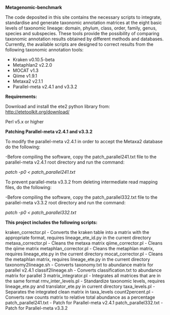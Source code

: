 **Metagenomic-benchmark**

The code deposited in this site contains the necessary scripts to integrate, standardise and generate taxonomic annotation matrices at the eight basic levels of taxonomic lineage: domain, phylum, class, order, family, genus, species and subspecies. These tools provide the possibility of comparing taxonomic annotation results obtained by different methods and databases. Currently, the available scripts are designed to correct results from the following taxonomic annotation tools:

- Kraken v0.10.5-beta
- Metaphlan2 v2.2.0 
- MOCAT v1.3
- Qiime v1.9.1
- Metaxa2 v2.1.1
- Parallel-meta v2.4.1 and v3.3.2

**Requirements:**

Download and install the ete2 python library from:
http://etetoolkit.org/download/

Perl v5.x or higher


**Patching Parallel-meta v2.4.1 and v3.3.2**

To modify the parallel-meta v2.4.1 in order to accept the Metaxa2 database do the following:

-Before compiling the software, copy the patch_parallel241.txt file to the parallel-meta v2.4.1 root directory and run the command:

*patch -p0 < patch_parallel241.txt*

To prevent parallel-meta v3.3.2 from deleting intermediate read mapping files, do the following:

-Before compiling the software, copy the patch_parallel332.txt file to the parallel-meta v3.3.2 root directory and run the command:

*patch -p0 < patch_parallel332.txt*

**This project includes the following scripts:**

kraken_corrector.pl	    - Converts the kraken table into a matrix with the appropriate format, requires lineage_ete_id.py in the current directory
metaxa_corrector.pl	    - Cleans the metaxa matrix
qiime_corrector.pl	    - Cleans the qiime matrix
metaphlan_corrector.pl  - Cleans the metaphlan matrix, requires lineage_ete.py in the current directory 
mocat_corrector.pl      - Cleans the metaphlan matrix, requires lineage_ete.py in the current directory 
taxonomy2lineage.sh     - Converts taxonomy.txt to abundance matrix for parallel v2.4.1
classif2lineage.sh      - Converts classification.txt to abundance matrix for parallel 3
matrix_integrator.pl    - Integrates all matrices that are in the same format
rmv_inter_levels.pl     - Standardize taxonomic levels, requires lineage_ete.py and translator_ete.py in current directory
taxa_levels.pl          - Separates the integrated clean matrix in taxa_levels
count2percent.pl        - Converts raw counts matrix to relative total abundance as a percentage
patch_parallel241.txt   - Patch for Parallel-meta v2.4.1
patch_parallel332.txt   - Patch for Parallel-meta v3.3.2

